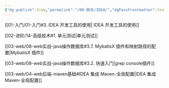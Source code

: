 ```yaml
---
{"dg-publish":true,"permalink":"/00-联系/IDEA/","dgPassFrontmatter":true}
---
```




[[01-入门/01-入门#3. IDEA 开发工具的使用\| IDEA 开发工具的使用]]

[[02-进阶/14-高级技术#1. 单元测试\|单元测试]]

[[03-web/08-web实战-java操作数据库#3.7. MybatisX 插件和映射路径的配置\|MybatisX 插件]]

[[03-web/08-web实战-java操作数据库#3.2. 快速入门\|grep console插件]]

[[03-web/04-web后端-maven基础#IDEA 集成 Maven-全局配置\|IDEA 集成 Maven-全局配置]]


